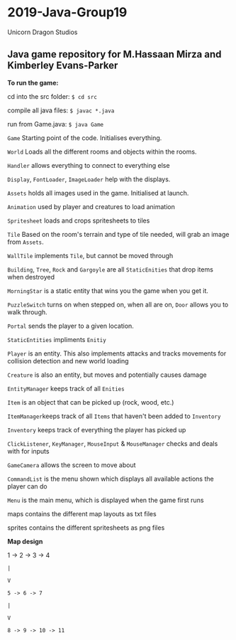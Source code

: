 # 2019-Java-Group19
Unicorn Dragon Studios

Java game repository for M.Hassaan Mirza and Kimberley Evans-Parker
---
**To run the game:**

cd into the src folder: `$ cd src`

compile all java files: `$ javac *.java`

run from Game.java: `$ java Game`


`Game` Starting point of the code. Initialises everything.

`World` Loads all the different rooms and objects within the rooms. 

`Handler` allows everything to connect to everything else

`Display`, `FontLoader`, `ImageLoader` help with the displays. 


`Assets` holds all images used in the game. Initialised at launch. 

`Animation` used by player and creatures to load animation

`Spritesheet` loads and crops spritesheets to tiles

`Tile` Based on the room's terrain and type of tile needed, will grab an image from `Assets`. 

`WallTile` implements `Tile`, but cannot be moved through


`Building`, `Tree`, `Rock` and `Gargoyle` are all `StaticEnities` that drop items when destroyed

`MorningStar` is a static entity that wins you the game when you get it.

`PuzzleSwitch` turns on when stepped on, when all are on, `Door` allows you to walk through.

`Portal` sends the player to a given location.

`StaticEntities` impliments `Enitiy`

`Player` is an entity. This also implements attacks and tracks movements for collision detection and new world loading

`Creature` is also an entity, but moves and potentially causes damage

`EntityManager` keeps track of all `Enities` 


`Item` is an object that can be picked up (rock, wood, etc.)

`ItemManager`keeps track of all `Items` that haven't been added to `Inventory`

`Inventory` keeps track of everything the player has picked up


`ClickListener`, `KeyManager`, `MouseInput` & `MouseManager` checks and deals with for inputs

`GameCamera` allows the screen to move about


`CommandList` is the menu shown which displays all available actions the player can do

`Menu` is the main menu, which is displayed when the game first runs


maps contains the different map layouts as txt files

sprites contains the different spritesheets as png files


**Map design**

1 -> 2 -> 3 -> 4

    |

    V

    5 -> 6 -> 7

    |

    V

    8 -> 9 -> 10 -> 11

